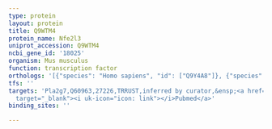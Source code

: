 ```yaml
---
type: protein
layout: protein
title: Q9WTM4
protein_name: Nfe2l3
uniprot_accession: Q9WTM4
ncbi_gene_id: '18025'
organism: Mus musculus
function: transcription factor
orthologs: '[{"species": "Homo sapiens", "id": ["Q9Y4A8"]}, {"species": "Rattus norvegicus", "id": ["D4A7S7"]}]'
tfs: ''
targets: 'Pla2g7,Q60963,27226,TRRUST,inferred by curator,&ensp;<a href="https://www.ncbi.nlm.nih.gov/pubmed/?term=22247257%5Buid%5D+OR+29087512%5Buid%5D"
  target="_blank"><i uk-icon="icon: link"></i>Pubmed</a>'
binding_sites: ''

---
```

